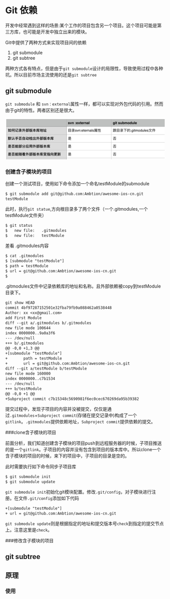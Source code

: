 # Git 依赖

开发中经常遇到这样的场景:某个工作的项目包含另一个项目。这个项目可能是第三方库，也可能是开发中独立出来的模块。

Git中提供了两种方式来实现项目间的依赖

1. git submodule
2. git subtree
  
两种方式各有特点，但是由于`git submodule`设计的局限性，导致使用过程中各种坑。所以目前市场主流使用的还是`git subtree`


## git submodule



`git submodule` 和 `svn：external`属性一样，都可以实现对外包代码的引用。然而由于git的特性。两者区别还是很大。

![Alt text](https://github.com/Ambtion/ambtion.github.io/blob/master/imageSource/git/gitsubmodule.png?raw=ture)


### 创建含子模块的项目 

创建一个测试项目，使用如下命令添加一个命名testModule的submodule

	$ git submodule add git@github.com:Ambtion/awesome-ios-cn.git testModule

此时，执行`git statue`,方向根目录多了两个文件（一个.gitmodules,一个testModule文件夹）
	
	$ git status
	$ 	new file:   .gitmodules
	$	new file:   testModule

差看 .gitmodules内容

	$ cat .gitmodules
	$ [submodule "testModule"]
	$ path = testModule
	$ url = git@github.com:Ambtion/awesome-ios-cn.git
	$

.gitmodules文件中记录依赖库的地址和名称。且外部依赖被copy到testModule目录下。

	git show HEAD
	commit 4bf97287152501e32fba79fb9a088462a0538448
	Author: xx <xx@gmail.com>
	add First Module
	diff --git a/.gitmodules b/.gitmodules
	new file mode 100644
	index 0000000..9a0a3f6
	--- /dev/null
	+++ b/.gitmodules
	@@ -0,0 +1,3 @@
	+[submodule "testModule"]
	+       path = testModule
	+       url = git@github.com:Ambtion/awesome-ios-cn.git
	diff --git a/testModule b/testModule
	new file mode 160000
	index 0000000..c7b1534
	--- /dev/null
	+++ b/testModule
	@@ -0,0 +1 @@
	+Subproject commit c7b15348c5690981f6ec0cec670269da95b39382

提交过程中，发现子项目的内容并没被提交，仅仅是通过`.gitmodules`+`Subproject commit`(存储在提交记录中)构成了一个`gitlink`。`.gitmodules`提供依赖地址，`Subproject commit`提供依赖的提交。


###clone含子模块的项目 

前面分析，我们知道创建含子模块的项目push到远程服务器的时候，子项目推送的是一个`gitlink`。子项目的内容并没有包含到项目的版本库中。所以clone一个含子模块的项目的时候，来下的项目中，子项目的目录是空的。

此时需要执行如下命令同步子项目库

	$ git submodule init
	$ git submodule update

`git submodule init`初始化git模块配置。修改`.git/config`，对子模块进行注册。在文件`.git/config`添加如下代码
	
	+[submodule "testModule"]
	+ url = git@github.com:Ambtion/awesome-ios-cn.git

`git submodule update`则是根据指定的地址和提交版本号`check`到指定的提交节点上。注意这里是`check`。
	

###修改含子模块的项目 






## git subtree

## 原理

### 使用